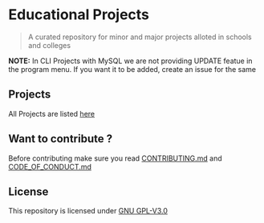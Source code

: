 # Educational Projects

> A curated repository for minor and major projects alloted in schools and colleges

**NOTE:** In CLI Projects with MySQL we are not providing UPDATE featue in the program menu. If you want it to be added, create an issue for the same


## Projects
All Projects are listed [here](https://github.com/tbhaxor/educational_projects/tree/master/.PROJECTS)

## Want to contribute ?

Before contributing make sure you read [CONTRIBUTING.md](https://github.com/tbhaxor/educational_projects/blob/master/CONTRIBUTING.md) and [CODE_OF_CONDUCT.md](https://github.com/tbhaxor/educational_projects/blob/master/CODE_OF_CONDUCT.md)


## License
This repository is licensed under [GNU GPL-V3.0](https://github.com/tbhaxor/educational_projects/blob/master/LICENSE)
